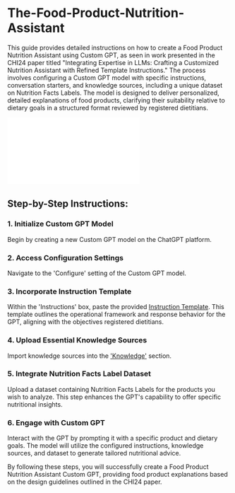 # The-Food-Product-Nutrition-Assistant

This guide provides detailed instructions on how to create a Food Product Nutrition Assistant using Custom GPT, as seen in work presented in the CHI24 paper titled "Integrating Expertise in LLMs: Crafting a Customized Nutrition Assistant with Refined Template Instructions." The process involves configuring a Custom GPT model with specific instructions, conversation starters, and knowledge sources, including a unique dataset on Nutrition Facts Labels. The model is designed to deliver personalized, detailed explanations of food products, clarifying their suitability relative to dietary goals in a structured format reviewed by registered dietitians.

![Example Image](/images/GPTCustomized.pdf "This is an example image")

## Step-by-Step Instructions:

### 1. Initialize Custom GPT Model
Begin by creating a new Custom GPT model on the ChatGPT platform.

### 2. Access Configuration Settings
Navigate to the 'Configure' setting of the Custom GPT model. 

### 3. Incorporate Instruction Template
Within the 'Instructions' box, paste the provided [Instruction Template](./Instructions/Custom_GPT_Instructions.pdf). This template outlines the operational framework and response behavior for the GPT, aligning with the objectives registered dietitians.

### 4. Upload Essential Knowledge Sources
Import knowledge sources into the ['Knowledge'](./Knowledge/) section. 

### 5. Integrate Nutrition Facts Label Dataset
Upload a dataset containing Nutrition Facts Labels for the products you wish to analyze. This step enhances the GPT's capability to offer specific nutritional insights. 

### 6. Engage with Custom GPT
Interact with the GPT by prompting it with a specific product and dietary goals. The model will utilize the configured instructions, knowledge sources, and dataset to generate tailored nutritional advice.

By following these steps, you will successfully create a Food Product Nutrition Assistant Custom GPT, providing food product explanations based on the design guidelines outlined in the CHI24 paper. 




